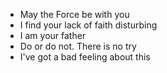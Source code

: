 * May the Force be with you
* I find your lack of faith disturbing
* I am your father
* Do or do not. There is no try
* I've got a bad feeling about this